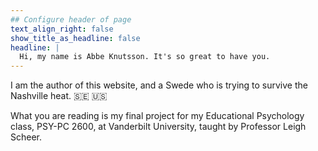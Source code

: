 ```yaml
---
## Configure header of page
text_align_right: false
show_title_as_headline: false
headline: |
  Hi, my name is Abbe Knutsson. It's so great to have you.
---
```


<!-- this is a subheadline -->
I am the author of this website, and a Swede who is trying to survive the Nashville heat. :sweden: :us:

What you are reading is my final project for my Educational Psychology class, PSY-PC 2600, at Vanderbilt University, taught by Professor Leigh Scheer. 
